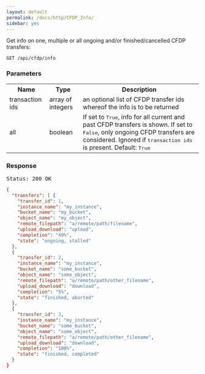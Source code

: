 ```yaml
---
layout: default
permalink: /docs/http/CFDP_Info/
sidebar: yes
---
```

Get info on one, multiple or all ongoing and/or finished/cancelled CFDP transfers:

    GET /api/cfdp/info

### Parameters

<table class="inline">
	<tr>
		<th>Name</th>
		<th>Type</th>
		<th>Description</th>
	</tr>
	<tr>
		<td class="code">transaction ids</td>
		<td class="code">array of integers</td>
		<td>an optional list of CFDP transfer ids whereof the info is to be returned</td>
	</tr>
	<tr>
		<td class="code">all</td>
		<td class="code">boolean</td>
		<td>If set to <tt>True</tt>, info for all current and past CFDP transfers is shown. If set to <tt>False</tt>, only ongoing CFDP transfers are considered. Ignored if <tt>transaction ids</tt> is present. Default: <tt>True</tt></td>
	</tr>
</table>

### Response

<pre class="header">Status: 200 OK</pre>

```json
{
  "transfers": [ {
	"transfer_id": 1,
  	"instance_name": "my_instance",
  	"bucket_name": "my_bucket",
  	"object_name": "my_object",
  	"remote_filepath": "a/remote/path/filename",
  	"upload_download": "upload",
  	"completion": "49%",
  	"state": "ongoing, stalled"
  },
  {
	"transfer_id": 2,
	"instance_name": "my_instance",
	"bucket_name": "some_bucket",
	"object_name": "some_object",
	"remote_filepath": "a/remote/path/other_filename",
	"upload_download": "download",
	"completion": "5%",
	"state": "finished, aborted"
  },
  {
	"transfer_id": 3,
	"instance_name": "my_instance",
	"bucket_name": "some_bucket",
	"object_name": "some_object",
	"remote_filepath": "a/remote/path/other_filename",
	"upload_download": "download",
	"completion": "100%",
	"state": "finished, completed"
  }
}
```


